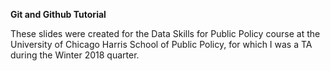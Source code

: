 **Git and Github Tutorial**

These slides were created for the Data Skills for Public Policy course at the University of Chicago Harris School of Public Policy, for which I was a TA during the Winter 2018 quarter.
